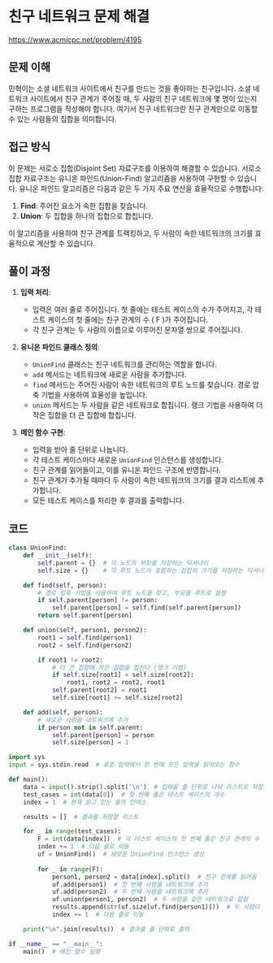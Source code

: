 # 친구 네트워크 문제 해결

https://www.acmicpc.net/problem/4195

## 문제 이해

민혁이는 소셜 네트워크 사이트에서 친구를 만드는 것을 좋아하는 친구입니다. 소셜 네트워크 사이트에서 친구 관계가 주어질 때, 두 사람의 친구 네트워크에 몇 명이 있는지 구하는 프로그램을 작성해야 합니다. 여기서 친구 네트워크란 친구 관계만으로 이동할 수 있는 사람들의 집합을 의미합니다.

## 접근 방식

이 문제는 서로소 집합(Disjoint Set) 자료구조를 이용하여 해결할 수 있습니다. 서로소 집합 자료구조는 유니온 파인드(Union-Find) 알고리즘을 사용하여 구현할 수 있습니다. 유니온 파인드 알고리즘은 다음과 같은 두 가지 주요 연산을 효율적으로 수행합니다:

1. **Find**: 주어진 요소가 속한 집합을 찾습니다.
2. **Union**: 두 집합을 하나의 집합으로 합칩니다.

이 알고리즘을 사용하여 친구 관계를 트랙킹하고, 두 사람이 속한 네트워크의 크기를 효율적으로 계산할 수 있습니다.

## 풀이 과정

1. **입력 처리**:
   - 입력은 여러 줄로 주어집니다. 첫 줄에는 테스트 케이스의 수가 주어지고, 각 테스트 케이스의 첫 줄에는 친구 관계의 수 \( F \)가 주어집니다.
   - 각 친구 관계는 두 사람의 이름으로 이루어진 문자열 쌍으로 주어집니다.

2. **유니온 파인드 클래스 정의**:
   - `UnionFind` 클래스는 친구 네트워크를 관리하는 역할을 합니다.
   - `add` 메서드는 네트워크에 새로운 사람을 추가합니다.
   - `find` 메서드는 주어진 사람이 속한 네트워크의 루트 노드를 찾습니다. 경로 압축 기법을 사용하여 효율성을 높입니다.
   - `union` 메서드는 두 사람을 같은 네트워크로 합칩니다. 랭크 기법을 사용하여 더 작은 집합을 더 큰 집합에 합칩니다.

3. **메인 함수 구현**:
   - 입력을 받아 줄 단위로 나눕니다.
   - 각 테스트 케이스마다 새로운 `UnionFind` 인스턴스를 생성합니다.
   - 친구 관계를 읽어들이고, 이를 유니온 파인드 구조에 반영합니다.
   - 친구 관계가 추가될 때마다 두 사람이 속한 네트워크의 크기를 결과 리스트에 추가합니다.
   - 모든 테스트 케이스를 처리한 후 결과를 출력합니다.

## 코드
```python
class UnionFind:
    def __init__(self):
        self.parent = {}  # 각 노드의 부모를 저장하는 딕셔너리
        self.size = {}    # 각 루트 노드가 포함하는 집합의 크기를 저장하는 딕셔너리

    def find(self, person):
        # 경로 압축 기법을 사용하여 루트 노드를 찾고, 부모를 루트로 설정
        if self.parent[person] != person:
            self.parent[person] = self.find(self.parent[person])
        return self.parent[person]

    def union(self, person1, person2):
        root1 = self.find(person1)
        root2 = self.find(person2)

        if root1 != root2:
            # 더 큰 집합에 작은 집합을 합친다 (랭크 기법)
            if self.size[root1] < self.size[root2]:
                root1, root2 = root2, root1
            self.parent[root2] = root1
            self.size[root1] += self.size[root2]

    def add(self, person):
        # 새로운 사람을 네트워크에 추가
        if person not in self.parent:
            self.parent[person] = person
            self.size[person] = 1

import sys
input = sys.stdin.read  # 표준 입력에서 한 번에 모든 입력을 읽어오는 함수

def main():
    data = input().strip().split('\n')  # 입력을 줄 단위로 나눠 리스트로 저장
    test_cases = int(data[0])  # 첫 번째 줄은 테스트 케이스의 개수
    index = 1  # 현재 읽고 있는 줄의 인덱스

    results = []  # 결과를 저장할 리스트

    for _ in range(test_cases):
        F = int(data[index])  # 각 테스트 케이스의 첫 번째 줄은 친구 관계의 수
        index += 1  # 다음 줄로 이동
        uf = UnionFind()  # 새로운 UnionFind 인스턴스 생성
        
        for _ in range(F):
            person1, person2 = data[index].split()  # 친구 관계를 읽어옴
            uf.add(person1)  # 첫 번째 사람을 네트워크에 추가
            uf.add(person2)  # 두 번째 사람을 네트워크에 추가
            uf.union(person1, person2)  # 두 사람을 같은 네트워크로 합침
            results.append(str(uf.size[uf.find(person1)]))  # 두 사람이 속한 네트워크의 크기를 결과에 추가
            index += 1  # 다음 줄로 이동

    print("\n".join(results))  # 결과를 줄 단위로 출력

if __name__ == "__main__":
    main()  # 메인 함수 실행
```